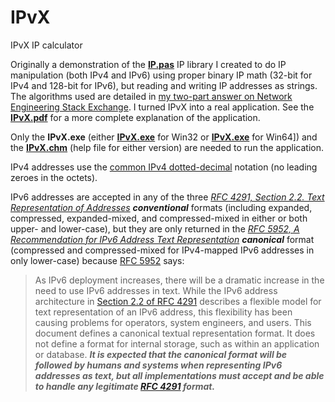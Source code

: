 # IPvX
IPvX IP calculator

Originally a demonstration of the **[IP.pas](https://github.com/rmaupin/IPvX/blob/main/IP.pas)** IP library I created to do IP manipulation (both IPv4 and IPv6) using proper binary IP math (32-bit for IPv4 and 128-bit for IPv6), but reading and writing IP addresses as strings. The algorithms used are detailed in [my two-part answer on Network Engineering Stack Exchange](https://networkengineering.stackexchange.com/a/53994/8499). I turned IPvX into a real application. See the **[IPvX.pdf](https://github.com/rmaupin/IPvX/raw/main/IPvX.pdf)** for a more complete explanation of the application.

Only the **IPvX.exe** (either **[IPvX.exe](https://github.com/rmaupin/IPvX/blob/main/Win32/Release/IPvX.exe)** for Win32 or **[IPvX.exe](https://github.com/rmaupin/IPvX/blob/main/Win64/Release/IPvX.exe)** for Win64]) and the **[IPvX.chm](https://github.com/rmaupin/IPvX/blob/main/Win64/Release/IPvX.chm)** (help file for either version) are needed to run the application.

IPv4 addresses use the [common IPv4 dotted-decimal](https://en.wikipedia.org/wiki/Dot-decimal_notation#IPv4_address) notation (no leading zeroes in the octets).

IPv6 addresses are accepted in any of the three _[RFC 4291, Section 2.2. Text Representation of Addresses](https://www.rfc-editor.org/rfc/rfc4291.html#section-2.2)_ ***conventional*** formats (including expanded, compressed, expanded-mixed, and compressed-mixed in either or both upper- and lower-case), but they are only returned in the _[RFC 5952, A Recommendation for IPv6 Address Text Representation](https://www.rfc-editor.org/rfc/rfc5952)_ ***canonical*** format (compressed and compressed-mixed for IPv4-mapped IPv6 addresses in only lower-case) because [RFC 5952](https://www.rfc-editor.org/rfc/rfc5952) says:

> As IPv6 deployment increases, there will be a dramatic increase in the need to use IPv6 addresses in text. While the IPv6 address architecture in [Section 2.2 of RFC 4291](https://www.rfc-editor.org/rfc/rfc4291.html#section-2.2) describes a flexible model for text representation of an IPv6 address, this flexibility has been causing problems for operators, system engineers, and users. This document defines a canonical textual representation format. It does not define a format for internal storage, such as within an application or database. ***It is expected that the canonical format will be followed by humans and systems when representing IPv6 addresses as text, but all implementations must accept and be able to handle any legitimate [RFC 4291](https://www.rfc-editor.org/rfc/rfc4291.html) format.***
